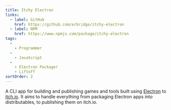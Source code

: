 ```yaml
---
title: Itchy Electron
links:
  - label: GitHub
    href: https://github.com/erbridge/itchy-electron
  - label: NPM
    href: https://www.npmjs.com/package/itchy-electron
tags:
  -
    - Programmer
  -
    - JavaScript
  -
    - Electron Packager
    - Liftoff
sortOrder: 2
---
```


A CLI app for building and publishing games and tools built using [Electron](https://electronjs.org/) to [itch.io](https://itch.io/). It aims to handle everything from packaging Electron apps into distributables, to publishing them on itch.io.
